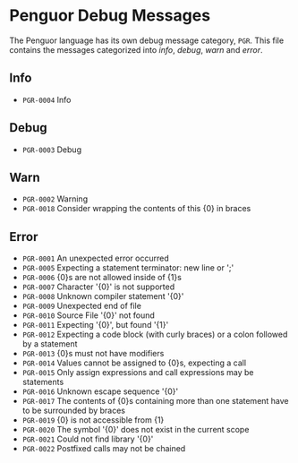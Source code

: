 # Penguor Debug Messages

The Penguor language has its own debug message category, `PGR`. This file contains the messages categorized into _info_, _debug_, _warn_ and _error_.

## Info

- `PGR-0004` Info

## Debug

- `PGR-0003` Debug

## Warn

- `PGR-0002` Warning
- `PGR-0018` Consider wrapping the contents of this {0} in braces

## Error

- `PGR-0001` An unexpected error occurred
- `PGR-0005` Expecting a statement terminator: new line or ';'
- `PGR-0006` {0}s are not allowed inside of {1}s
- `PGR-0007` Character '{0}' is not supported
- `PGR-0008` Unknown compiler statement '{0}'
- `PGR-0009` Unexpected end of file
- `PGR-0010` Source File '{0}' not found
- `PGR-0011` Expecting '{0}', but found '{1}'
- `PGR-0012` Expecting a code block (with curly braces) or a colon followed by a statement
- `PGR-0013` {0}s must not have modifiers
- `PGR-0014` Values cannot be assigned to {0}s, expecting a call
- `PGR-0015` Only assign expressions and call expressions may be statements
- `PGR-0016` Unknown escape sequence '{0}'
- `PGR-0017` The contents of {0}s containing more than one statement have to be surrounded by braces
- `PGR-0019` {0} is not accessible from {1}
- `PGR-0020` The symbol '{0}' does not exist in the current scope
- `PGR-0021` Could not find library '{0}'
- `PGR-0022` Postfixed calls may not be chained

